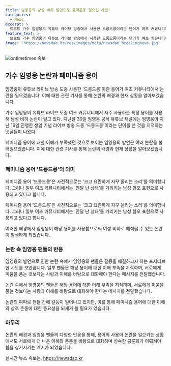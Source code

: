 ```yaml
---
title: 임영웅의 남성 비하 발언으로 불매운동 일으킨 사건!
categories:
  - News
excerpt: >
  트로트 가수 임영웅의 유튜브 라이브 방송에서 사용한 드릉드릉이라는 단어가 여초 커뮤니티에서 남성 비하 용어로 사용된다는 논란이 일고 있다. 해당 단어의 의미와 여성들 사이에서의 사용 등이 논란이 되고, 팬들 사이에서도 반응이 엇갈리고 있다. 논란이 제기되면서 팬들 사이에서 혐오적인 단어 사용에 대한 인식 개선을 촉구하는 의견과 함께 지지하는 목소리도 함께 나오고 있다. Kontext: 유튜브 라이브 방송에서 사용한 용어가 여성 커뮤니티에서 남성 비하 용어로 사용된다는 논란이 일고 있다. 
feature_text: >
  트로트 가수 임영웅의 유튜브 라이브 방송에서 사용한 드릉드릉이라는 단어가 여초 커뮤니티에서 남성 비하 용어로 사용된다는 논란이 일고 있다. 해당 단어의 의미와 여성들 사이에서의 사용 등이 논란이 되고, 팬들 사이에서도 반응이 엇갈리고 있다. 논란이 제기되면서 팬들 사이에서 혐오적인 단어 사용에 대한 인식 개선을 촉구하는 의견과 함께 지지하는 목소리도 함께 나오고 있다. Kontext: 유튜브 라이브 방송에서 사용한 용어가 여성 커뮤니티에서 남성 비하 용어로 사용된다는 논란이 일고 있다. 
image: 'https://newsdao.kr/res/images/meta/newsdao_breakingnews.jpg'
---
```


<p><img src="https://newsdao.kr/res/images/meta/newsdao_breakingnews.jpg" alt="ontimetimes 속보" /></p>

<h2 data-ke-size="size26">가수 임영웅 논란과 페미니즘 용어</h2>

<p>임영웅이 유튜브 라이브 방송 도중 사용한 '드릉드릉'이란 용어가 여초 커뮤니티에서 논란을 일으켰습니다. 이에 대한 관련 기사를 통해 논란의 배경과 현재 상황을 알아보겠습니다.</p>

<p data-ke-size="size16">가수 임영웅이 유튜브 라이브 도중 여초 커뮤니티에서 자주 사용하는 특정 용어를 사용해 남성 비하 논란이 일고 있다. 지난달 30일 임영웅 공식 유튜브 채널에는 임영웅이 지난 16일 진행한 생일 기념 라이브 방송 도중 '드릉드릉'이라는 단어를 쓴 것을 지적하는 댓글들이 나왔다.</p>

<p>페미니즘 용어에 대한 이해가 부족했던 것으로 보이는 임영웅의 발언은 여러 논란을 불러일으켰습니다. 이에 대한 관련 기사를 통해 논란의 배경과 현재 상황을 알아보겠습니다.</p>

<h3 data-ke-size="size24">페미니즘 용어 '드릉드릉'의 의미</h3>

<p>페미니즘 용어 '드릉드릉'은 사전적으로는 '크고 요란하게 자꾸 울리는 소리'를 의미합니다. 그러나 일부 여초 커뮤니티에서는 '안달 난 상태'를 가리키는 남성 혐오 표현으로 사용되고 있다고 합니다.</p>

<p data-ke-size="size16">페미니즘 용어 '드릉드릉'은 사전적으로는 '크고 요란하게 자꾸 울리는 소리'를 의미합니다. 그러나 일부 여초 커뮤니티에서는 '안달 난 상태'를 가리키는 남성 혐오 표현으로 사용되고 있다고 합니다.</p>

<p>이러한 배경에서 임영웅이 해당 용어를 사용함으로써 여성 비하로 해석될 수 있는 논란이 발생하게 되었습니다.</p>

<h3 data-ke-size="size24">논란 속 임영웅 팬들의 반응</h3>

<p>임영웅의 발언으로 인한 논란 속에서 임영웅의 팬들은 갈등을 해결하고자 하는 포지티브한 시도를 보였습니다. 일부 팬들은 해당 용어에 대한 이해 부족을 지적하며, 서로에게 미움을 품는 것보다는 사랑과 이해를 바탕으로 대화해야 한다는 메시지를 전달했습니다.</p>

<p data-ke-size="size16">논란 속에서 임영웅의 팬들은 해당 용어에 대한 이해 부족을 지적하며, 서로에게 미움을 품는 것보다는 사랑과 이해를 바탕으로 대화해야 한다는 메시지를 전달했습니다.</p>

<p>논란의 여파로 팬들 간에 갈등이 일어나고 있지만, 이를 통해 페미니즘 용어에 대한 이해와 상호 존중에 대한 중요성을 되새겨 볼 필요가 있습니다.</p>

<h3 data-ke-size="size24">마무리</h3>

<p>논란의 배경과 임영웅 팬들의 다양한 반응을 통해, 용어의 사용이 논란을 일으키는 상황에서도 서로에게 더 나은 이해와 존중을 바탕으로 대화하며 성숙한 공론화가 이뤄져야 함을 상기시키는 계기가 되었습니다.</p>

<p data-ke-size="size16"></p>
실시간 뉴스 속보는, <a href="https://newsdao.kr" rel="dofollow">https://newsdao.kr</a>


